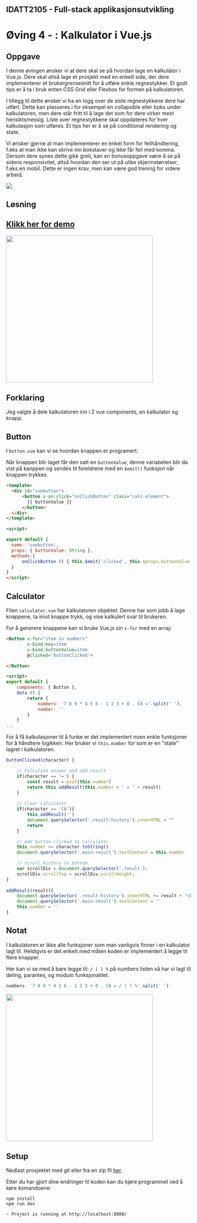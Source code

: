 ## IDATT2105 - Full-stack applikasjonsutvikling
# Øving 4 - : Kalkulator i Vue.js


## Oppgave
I denne øvingen ønsker vi at dere skal se på hvordan lage en kalkulator i Vue.js.
Dere skal altså lage et prosjekt med en enkelt side, der dere implementerer et
brukergrensesnitt for å utføre enkle
regnestykker. Et godt tips er å ta i bruk enten
CSS Grid eller Flexbox for formen på
kalkulatoren.

I tillegg til dette ønsker vi ha en logg over de
siste regnestykkene dere har utført. Dette
kan plasseres i for eksempel en collapsible
eller boks under kalkulatoren, men dere står
fritt til å lage det som for dere virker mest
hensiktsmessig. Liste over regnestykkene
skal oppdateres for hver kalkulasjon som
utføres. Et tips her er å se på conditional
rendering og state.

Vi ønsker gjerne at man implementerer en
enkel form for feilhåndtering, f.eks at man
ikke kan skrive inn bokstaver og ikke får feil
med komma. Dersom dere synes dette gikk
greit, kan en bonusoppgave være å se på
sidens responsivitet, altså hvordan den ser
ut på ulike skjermstørrelser, f.eks en mobil.
Dette er ingen krav, men kan være god
trening for videre arbeid.

![](example.png)

## Løsning

## [Klikk her for demo](https://jesper-hustad.github.io/assignments/fs_2105/4/index.html)

<img src="showcase.png" width=400px>

## Forklaring

Jeg valgte å dele kalkulatoren inn i 2 vue components, en kalkulator og knapp.



## Button
I `button.vue` kan vi se hvordan knappen er programert.

Når knappen blir laget får den satt en `buttonValue`, denne variabelen blir da vist på kanppen og sendes til foreldrene med en `$emit()` funksjon når knappen trykkes. 

```html
<template>
  <div id="vuebutton">
      <button v-on:click="onClickButton" class="calc-element">
        {{ buttonValue }}
      </button>
  </div>
</template>

<script>

export default {
  name: 'vuebutton',
  props: { buttonValue: String },
  methods:{
      onClickButton () { this.$emit('clicked', this.$props.buttonValue) }
  }
}
</script>
```
## Calculator
Filen `calculator.vue` har kalkulatoren objektet. Denne har som jobb å lage knappene, ta imot knappe trykk, og vise kalkulert svar til brukeren.

For å generere knappene kan vi bruke Vue.js sin `v-for` med en array.

```html
<Button v-for="item in numbers" 
        v-bind:key=item
        v-bind:buttonValue=item
        @clicked='buttonClicked'>

</Button>

<script>
export default {
    components: { Button },
    data () {
        return {
            numbers: '7 8 9 * 4 5 6 - 1 2 3 + 0 . CA ='.split(' '),
            number: ''
        }
    }
...
```

For å få kalkulasjoner til å funke er det implementert noen enkle funksjoner for å håndtere logikken. Her bruker vi `this.number` for som er en "state" lagret i kalkulatoren.

```js
buttonClicked(character) {

    // Calculate answer and add result
    if(character == '=') {
        const result = eval(this.number)
        return this.addResult(this.number + ' = ' + result)
    }
    
    // Clear calculator
    if(character == 'CA'){
        this.addResult('')
        document.querySelector('.result-history').innerHTML = ""
        return
    }

    // Add button clicked to calculator
    this.number += character.toString()
    document.querySelector('.main-result').textContent = this.number

    // scroll history to bottom
    var scrollDiv = document.querySelector('.result');
    scrollDiv.scrollTop = scrollDiv.scrollHeight;
}
        
addResult(result){
    document.querySelector('.result-history').innerHTML += result + "<br>"
    document.querySelector('.main-result').textContent = ''
    this.number = ''
}
```

## Notat
I kalkulatoren er ikke alle funksjoner som man vanligvis finner i en kalkulator lagt til. Heldigvis er det enkelt med måten koden er implementert å legge til flere knapper.

Her kan vi se med å bare legge til: `/ ( ) %` på numbers listen så har vi lagt til deling, parantes, og modulo funksjonalitet.

```javascript
numbers: '7 8 9 * 4 5 6 - 1 2 3 + 0 . CA = / ( ) %'.split(' ')
```

<img src="added-functionality.png" width=400px>

## Setup

Nedlast prosjektet med git eller fra en zip fil [her](https://downgit.github.io/#/home?url=https://github.com/Jesper-Hustad/assignments/tree/master/fs_2105/4).

Etter du har gjort dine endringer til koden kan du kjøre programmet ved å køre komandoene:

```terminal
npm install
npm run dev

~ Project is running at http://localhost:8080/
```